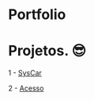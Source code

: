 # Portfolio

# Projetos. &#x1F60E; 

1 - [SysCar](https://github.com/escolarmanager/processos/blob/master/diretrizes-gerais/refatoracoes/midia-codeSmells/dispensables.png)

2 - [Acesso](#Bloaters)
 
